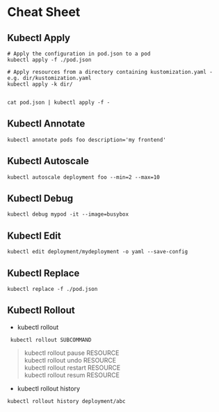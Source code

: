 # Cheat Sheet 

## Kubectl Apply 

```shell
# Apply the configuration in pod.json to a pod
kubectl apply -f ./pod.json

# Apply resources from a directory containing kustomization.yaml - e.g. dir/kustomization.yaml
kubectl apply -k dir/


cat pod.json | kubectl apply -f -
```

## Kubectl Annotate 

```shell
kubectl annotate pods foo description='my frontend'
```

## Kubectl Autoscale 

```shell
kubectl autoscale deployment foo --min=2 --max=10
```


## Kubectl Debug 

```shell
kubectl debug mypod -it --image=busybox
```

## Kubectl Edit 

```shell
kubectl edit deployment/mydeployment -o yaml --save-config
```

## Kubectl Replace 

```shell
kubectl replace -f ./pod.json
```


## Kubectl Rollout 


- kubectl rollout

```shell 
 kubectl rollout SUBCOMMAND
```

> kubectl rollout pause RESOURCE   
> kubectl rollout undo RESOURCE   
> kubectl rollout restart RESOURCE   
> kubectl rollout resum RESOURCE 


- kubectl rollout history 

```shell
kubectl rollout history deployment/abc
```